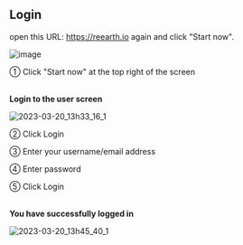 ## Login

open this URL: https://reearth.io again and click "Start now".

![image](https://github.com/CS-eukarya/User-Manual-English-/assets/154571156/c01a63a1-2c4a-413d-8157-8d3d852bfa56)


① Click "Start now" at the top right of the screen
<br>
<br>

**Login to the user screen**

![2023-03-20_13h33_16_1](https://github.com/CS-eukarya/User-Manual-English-/assets/154571156/158041bd-ae94-4b4c-9b36-9722939bbae8)

② Click Login

③ Enter your username/email address

④ Enter password

⑤ Click Login
<br>
<br>

**You have successfully logged in**

![2023-03-20_13h45_40_1](https://github.com/CS-eukarya/User-Manual-English-/assets/154571156/550b24e9-6487-429d-a08f-fad01f454231)

